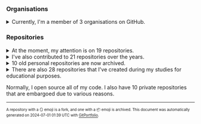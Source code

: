 ### Organisations

<details>
    <summary>Currently, I'm a member of 3 organisations on GitHub.</summary>

- [Systems Lab (systems.cs.pub.ro)](https://github.com/systems-cs-pub-ro)
- [MutableSecurity](https://github.com/MutableSecurity)
- [OpenCRS](https://github.com/open-crs)

</details>

### Repositories

<details>
    <summary>At the moment, my attention is on 19 repositories.</summary>

| Identifier                                                                                                                         | Description                                                              | Tags                                                      | Metadata                                                                                                                                                                                                                                                                                                                            |
|------------------------------------------------------------------------------------------------------------------------------------|--------------------------------------------------------------------------|-----------------------------------------------------------|-------------------------------------------------------------------------------------------------------------------------------------------------------------------------------------------------------------------------------------------------------------------------------------------------------------------------------------|
| <sup><sub>[`iosifache/awesome-ubuntu-appsec`](https://github.com/iosifache/awesome-ubuntu-appsec) </sub></sup>                     | <sup><sub>A curated list of awesome appsec tools availabl...</sub></sup> | <sup><sub>`#security` `#awesome`</sub></sup>              | <img height='12px' alt='Created on: Jan%202024' src='https://img.shields.io/badge/Created%20on-Jan%202024-black'/> <img height='12px' alt='Last push on: Mar%202024' src='https://img.shields.io/badge/Last%20push%20on-Mar%202024-green'/> <img height='12px' alt='Stars: 10' src='https://img.shields.io/badge/Stars-10-yellow'/> |
| <sup><sub>[`iosifache/cookiecutter-minimal-python`](https://github.com/iosifache/cookiecutter-minimal-python) </sub></sup>         | <sup><sub>Cookiecutter template for creating Python 3 pro...</sub></sup> | <sup><sub>`#development`</sub></sup>                      | <img height='12px' alt='Created on: Feb%202023' src='https://img.shields.io/badge/Created%20on-Feb%202023-black'/> <img height='12px' alt='Last push on: Dec%202023' src='https://img.shields.io/badge/Last%20push%20on-Dec%202023-green'/> <img height='12px' alt='Stars: 0' src='https://img.shields.io/badge/Stars-0-yellow'/>   |
| <sup><sub>[`iosifache/cppcheck-snap`](https://github.com/iosifache/cppcheck-snap) </sub></sup>                                     | <sup><sub>The Cppcheck C/C++ static code analyser in a Sn...</sub></sup> | <sup><sub>`#security` `#development`</sub></sup>          | <img height='12px' alt='Created on: Jan%202024' src='https://img.shields.io/badge/Created%20on-Jan%202024-black'/> <img height='12px' alt='Last push on: Jan%202024' src='https://img.shields.io/badge/Last%20push%20on-Jan%202024-green'/> <img height='12px' alt='Stars: 0' src='https://img.shields.io/badge/Stars-0-yellow'/>   |
| <sup><sub>[`iosifache/ctfd-solve-webhook-plugin`](https://github.com/iosifache/ctfd-solve-webhook-plugin) </sub></sup>             | <sup><sub>CTFd plugin for calling a webhook at each solve</sub></sup>    | <sup><sub>`#security` `#development`</sub></sup>          | <img height='12px' alt='Created on: Oct%202023' src='https://img.shields.io/badge/Created%20on-Oct%202023-black'/> <img height='12px' alt='Last push on: Nov%202023' src='https://img.shields.io/badge/Last%20push%20on-Nov%202023-green'/> <img height='12px' alt='Stars: 1' src='https://img.shields.io/badge/Stars-1-yellow'/>   |
| <sup><sub>[`iosifache/CTFWriteupGenerator`](https://github.com/iosifache/CTFWriteupGenerator) </sub></sup>                         | <sup><sub>Script for generating write-ups templates for C...</sub></sup> | <sup><sub>`#security`</sub></sup>                         | <img height='12px' alt='Created on: Sep%202018' src='https://img.shields.io/badge/Created%20on-Sep%202018-black'/> <img height='12px' alt='Last push on: Feb%202022' src='https://img.shields.io/badge/Last%20push%20on-Feb%202022-green'/> <img height='12px' alt='Stars: 14' src='https://img.shields.io/badge/Stars-14-yellow'/> |
| <sup><sub>[`iosifache/defcamp-calendar`](https://github.com/iosifache/defcamp-calendar) </sub></sup>                               | <sup><sub>ICS DefCamp calendar</sub></sup>                               | <sup><sub>`#development`</sub></sup>                      | <img height='12px' alt='Created on: Nov%202023' src='https://img.shields.io/badge/Created%20on-Nov%202023-black'/> <img height='12px' alt='Last push on: Nov%202023' src='https://img.shields.io/badge/Last%20push%20on-Nov%202023-green'/> <img height='12px' alt='Stars: 0' src='https://img.shields.io/badge/Stars-0-yellow'/>   |
| <sup><sub>[`iosifache/DikeDataset`](https://github.com/iosifache/DikeDataset) </sub></sup>                                         | <sup><sub>Dataset with labeled benign and malicious files 🗃️</sub></sup> | <sup><sub>`#dataset` `#security` `#bachelors`</sub></sup> | <img height='12px' alt='Created on: Mar%202021' src='https://img.shields.io/badge/Created%20on-Mar%202021-black'/> <img height='12px' alt='Last push on: Jul%202023' src='https://img.shields.io/badge/Last%20push%20on-Jul%202023-green'/> <img height='12px' alt='Stars: 86' src='https://img.shields.io/badge/Stars-86-yellow'/> |
| <sup><sub>[`iosifache/gitportfolio`](https://github.com/iosifache/gitportfolio) </sub></sup>                                       | <sup><sub>Opinionated template engine analysing your GitH...</sub></sup> | <sup><sub>`#development`</sub></sup>                      | <img height='12px' alt='Created on: Dec%202023' src='https://img.shields.io/badge/Created%20on-Dec%202023-black'/> <img height='12px' alt='Last push on: Dec%202023' src='https://img.shields.io/badge/Last%20push%20on-Dec%202023-green'/> <img height='12px' alt='Stars: 2' src='https://img.shields.io/badge/Stars-2-yellow'/>   |
| <sup><sub>[`iosifache/iosifache`](https://github.com/iosifache/iosifache) </sub></sup>                                             | <sup><sub>GitHub profile README, leveraging GitPortfolio</sub></sup>     | <sup><sub>`#development`</sub></sup>                      | <img height='12px' alt='Created on: Dec%202023' src='https://img.shields.io/badge/Created%20on-Dec%202023-black'/> <img height='12px' alt='Last push on: Jun%202024' src='https://img.shields.io/badge/Last%20push%20on-Jun%202024-green'/> <img height='12px' alt='Stars: 0' src='https://img.shields.io/badge/Stars-0-yellow'/>   |
| <sup><sub>[`iosifache/iosifache.me`](https://github.com/iosifache/iosifache.me) </sub></sup>                                       | <sup><sub>Personal website 🌐</sub></sup>                                 | <sup><sub>`#development`</sub></sup>                      | <img height='12px' alt='Created on: May%202023' src='https://img.shields.io/badge/Created%20on-May%202023-black'/> <img height='12px' alt='Last push on: Jun%202024' src='https://img.shields.io/badge/Last%20push%20on-Jun%202024-green'/> <img height='12px' alt='Stars: 1' src='https://img.shields.io/badge/Stars-1-yellow'/>   |
| <sup><sub>[`iosifache/opensource-check-security-check`](https://github.com/iosifache/opensource-check-security-check) </sub></sup> | <sup><sub>The talk "Open source, Check, Security, Check"</sub></sup>     | <sup><sub>`#security`</sub></sup>                         | <img height='12px' alt='Created on: Nov%202023' src='https://img.shields.io/badge/Created%20on-Nov%202023-black'/> <img height='12px' alt='Last push on: Nov%202023' src='https://img.shields.io/badge/Last%20push%20on-Nov%202023-green'/> <img height='12px' alt='Stars: 0' src='https://img.shields.io/badge/Stars-0-yellow'/>   |
| <sup><sub>[`iosifache/oss_fortress`](https://github.com/iosifache/oss_fortress) </sub></sup>                                       | <sup><sub>Workshop for finding software vulnerabilities u...</sub></sup> | <sup><sub>`#security` `#educational`</sub></sup>          | <img height='12px' alt='Created on: Sep%202023' src='https://img.shields.io/badge/Created%20on-Sep%202023-black'/> <img height='12px' alt='Last push on: Feb%202024' src='https://img.shields.io/badge/Last%20push%20on-Feb%202024-green'/> <img height='12px' alt='Stars: 16' src='https://img.shields.io/badge/Stars-16-yellow'/> |
| <sup><sub>[`iosifache/osv-scanner-snap`](https://github.com/iosifache/osv-scanner-snap) </sub></sup>                               | <sup><sub>The OSV-Scanner vulnerability scanner as a snap 📦</sub></sup>  | <sup><sub>`#security` `#development`</sub></sup>          | <img height='12px' alt='Created on: Dec%202023' src='https://img.shields.io/badge/Created%20on-Dec%202023-black'/> <img height='12px' alt='Last push on: Dec%202023' src='https://img.shields.io/badge/Last%20push%20on-Dec%202023-green'/> <img height='12px' alt='Stars: 2' src='https://img.shields.io/badge/Stars-2-yellow'/>   |
| <sup><sub>[`iosifache/rubocop-snap`](https://github.com/iosifache/rubocop-snap) </sub></sup>                                       | <sup><sub>The RuboCop linter and formatter as a snap</sub></sup>         | <sup><sub>`#security` `#development`</sub></sup>          | <img height='12px' alt='Created on: Jan%202024' src='https://img.shields.io/badge/Created%20on-Jan%202024-black'/> <img height='12px' alt='Last push on: Jan%202024' src='https://img.shields.io/badge/Last%20push%20on-Jan%202024-green'/> <img height='12px' alt='Stars: 0' src='https://img.shields.io/badge/Stars-0-yellow'/>   |
| <sup><sub>[`iosifache/scripts`](https://github.com/iosifache/scripts) </sub></sup>                                                 | <sup><sub>Miscellaneous quick and dirty scripts 🦿</sub></sup>            | <sup><sub>`#environment`</sub></sup>                      | <img height='12px' alt='Created on: Aug%202021' src='https://img.shields.io/badge/Created%20on-Aug%202021-black'/> <img height='12px' alt='Last push on: Feb%202024' src='https://img.shields.io/badge/Last%20push%20on-Feb%202024-green'/> <img height='12px' alt='Stars: 2' src='https://img.shields.io/badge/Stars-2-yellow'/>   |
| <sup><sub>[`iosifache/sec-feeds`](https://github.com/iosifache/sec-feeds) </sub></sup>                                             | <sup><sub>Cybersecurity RSS feed</sub></sup>                             |                                                           | <img height='12px' alt='Created on: Jun%202024' src='https://img.shields.io/badge/Created%20on-Jun%202024-black'/> <img height='12px' alt='Last push on: Jul%202024' src='https://img.shields.io/badge/Last%20push%20on-Jul%202024-green'/> <img height='12px' alt='Stars: 0' src='https://img.shields.io/badge/Stars-0-yellow'/>   |
| <sup><sub>[`iosifache/semgrep-rules-manager`](https://github.com/iosifache/semgrep-rules-manager) </sub></sup>                     | <sup><sub>Manager of third-party sources of Semgrep rules 🗂 </sub></sup> | <sup><sub>`#security`</sub></sup>                         | <img height='12px' alt='Created on: Jul%202023' src='https://img.shields.io/badge/Created%20on-Jul%202023-black'/> <img height='12px' alt='Last push on: Nov%202023' src='https://img.shields.io/badge/Last%20push%20on-Nov%202023-green'/> <img height='12px' alt='Stars: 70' src='https://img.shields.io/badge/Stars-70-yellow'/> |
| <sup><sub>[`iosifache/semgrep-snap`](https://github.com/iosifache/semgrep-snap) </sub></sup>                                       | <sup><sub>The Semgrep code scanner as a snap 📦</sub></sup>               | <sup><sub>`#security`</sub></sup>                         | <img height='12px' alt='Created on: Jul%202023' src='https://img.shields.io/badge/Created%20on-Jul%202023-black'/> <img height='12px' alt='Last push on: Jan%202024' src='https://img.shields.io/badge/Last%20push%20on-Jan%202024-green'/> <img height='12px' alt='Stars: 1' src='https://img.shields.io/badge/Stars-1-yellow'/>   |
| <sup><sub>[`iosifache/yanki`](https://github.com/iosifache/yanki) </sub></sup>                                                     | <sup><sub>Vocabulary manager, with a convertion from YAML...</sub></sup> | <sup><sub>`#development`</sub></sup>                      | <img height='12px' alt='Created on: Nov%202023' src='https://img.shields.io/badge/Created%20on-Nov%202023-black'/> <img height='12px' alt='Last push on: Nov%202023' src='https://img.shields.io/badge/Last%20push%20on-Nov%202023-green'/> <img height='12px' alt='Stars: 1' src='https://img.shields.io/badge/Stars-1-yellow'/>   |

</details>

<details>
    <summary>I've also contributed to 21 repositories over the years.</summary>

| Identifier                                                                                                                         | Description                                                              | Tags                                             | Metadata                                                                                                                                                                                                                                                                                                                            |
|------------------------------------------------------------------------------------------------------------------------------------|--------------------------------------------------------------------------|--------------------------------------------------|-------------------------------------------------------------------------------------------------------------------------------------------------------------------------------------------------------------------------------------------------------------------------------------------------------------------------------------|
| <sup><sub>[`MutableSecurity/cloud-functions`](https://github.com/MutableSecurity/cloud-functions) 📦</sub></sup>                    | <sup><sub>Google Cloud functions for reporting, monitorin...</sub></sup> | <sup><sub>`#development`</sub></sup>             | <img height='12px' alt='Created on: Dec%202021' src='https://img.shields.io/badge/Created%20on-Dec%202021-black'/> <img height='12px' alt='Last push on: Feb%202023' src='https://img.shields.io/badge/Last%20push%20on-Feb%202023-green'/> <img height='12px' alt='Stars: 0' src='https://img.shields.io/badge/Stars-0-yellow'/>   |
| <sup><sub>[`MutableSecurity/dash`](https://github.com/MutableSecurity/dash) 📦</sub></sup>                                          | <sup><sub>Web dashboard</sub></sup>                                      | <sup><sub>`#security` `#development`</sub></sup> | <img height='12px' alt='Created on: Aug%202022' src='https://img.shields.io/badge/Created%20on-Aug%202022-black'/> <img height='12px' alt='Last push on: Feb%202023' src='https://img.shields.io/badge/Last%20push%20on-Feb%202023-green'/> <img height='12px' alt='Stars: 0' src='https://img.shields.io/badge/Stars-0-yellow'/>   |
| <sup><sub>[`MutableSecurity/distribution`](https://github.com/MutableSecurity/distribution) 📦</sub></sup>                          | <sup><sub>Packaging and distribution operations</sub></sup>              | <sup><sub>`#development`</sub></sup>             | <img height='12px' alt='Created on: Oct%202022' src='https://img.shields.io/badge/Created%20on-Oct%202022-black'/> <img height='12px' alt='Last push on: Feb%202023' src='https://img.shields.io/badge/Last%20push%20on-Feb%202023-green'/> <img height='12px' alt='Stars: 0' src='https://img.shields.io/badge/Stars-0-yellow'/>   |
| <sup><sub>[`MutableSecurity/mutablesecurity`](https://github.com/MutableSecurity/mutablesecurity) 📦</sub></sup>                    | <sup><sub>CLI program for automating the setup, configura...</sub></sup> | <sup><sub>`#security` `#development`</sub></sup> | <img height='12px' alt='Created on: Mar%202022' src='https://img.shields.io/badge/Created%20on-Mar%202022-black'/> <img height='12px' alt='Last push on: Feb%202023' src='https://img.shields.io/badge/Last%20push%20on-Feb%202023-green'/> <img height='12px' alt='Stars: 43' src='https://img.shields.io/badge/Stars-43-yellow'/> |
| <sup><sub>[`MutableSecurity/orchestration-agent`](https://github.com/MutableSecurity/orchestration-agent) 📦</sub></sup>            | <sup><sub>Agent running on orchestration hosts</sub></sup>               | <sup><sub>`#development`</sub></sup>             | <img height='12px' alt='Created on: Aug%202022' src='https://img.shields.io/badge/Created%20on-Aug%202022-black'/> <img height='12px' alt='Last push on: Feb%202023' src='https://img.shields.io/badge/Last%20push%20on-Feb%202023-green'/> <img height='12px' alt='Stars: 0' src='https://img.shields.io/badge/Stars-0-yellow'/>   |
| <sup><sub>[`MutableSecurity/target-agent`](https://github.com/MutableSecurity/target-agent) 📦</sub></sup>                          | <sup><sub>Agent for collecting and reporting data about i...</sub></sup> | <sup><sub>`#development`</sub></sup>             | <img height='12px' alt='Created on: Aug%202022' src='https://img.shields.io/badge/Created%20on-Aug%202022-black'/> <img height='12px' alt='Last push on: Feb%202023' src='https://img.shields.io/badge/Last%20push%20on-Feb%202023-green'/> <img height='12px' alt='Stars: 0' src='https://img.shields.io/badge/Stars-0-yellow'/>   |
| <sup><sub>[`MutableSecurity/website`](https://github.com/MutableSecurity/website) 📦</sub></sup>                                    | <sup><sub>Website containing the documentations and blog</sub></sup>     | <sup><sub>`#security`</sub></sup>                | <img height='12px' alt='Created on: Jul%202022' src='https://img.shields.io/badge/Created%20on-Jul%202022-black'/> <img height='12px' alt='Last push on: Feb%202023' src='https://img.shields.io/badge/Last%20push%20on-Feb%202023-green'/> <img height='12px' alt='Stars: 0' src='https://img.shields.io/badge/Stars-0-yellow'/>   |
| <sup><sub>[`open-crs/meeting-notes`](https://github.com/open-crs/meeting-notes) </sub></sup>                                       | <sup><sub>Meeting notes</sub></sup>                                      |                                                  | <img height='12px' alt='Created on: Apr%202024' src='https://img.shields.io/badge/Created%20on-Apr%202024-black'/> <img height='12px' alt='Last push on: Apr%202024' src='https://img.shields.io/badge/Last%20push%20on-Apr%202024-green'/> <img height='12px' alt='Stars: 0' src='https://img.shields.io/badge/Stars-0-yellow'/>   |
| <sup><sub>[`open-crs/signature_generation`](https://github.com/open-crs/signature_generation) </sub></sup>                         |                                                                          |                                                  | <img height='12px' alt='Created on: Oct%202022' src='https://img.shields.io/badge/Created%20on-Oct%202022-black'/> <img height='12px' alt='Last push on: Oct%202023' src='https://img.shields.io/badge/Last%20push%20on-Oct%202023-green'/> <img height='12px' alt='Stars: 0' src='https://img.shields.io/badge/Stars-0-yellow'/>   |
| <sup><sub>[`OpenPrinting/fuzzing`](https://github.com/OpenPrinting/fuzzing) </sub></sup>                                           | <sup><sub>Fuzzing for OpenPrinting</sub></sup>                           |                                                  | <img height='12px' alt='Created on: Jun%202024' src='https://img.shields.io/badge/Created%20on-Jun%202024-black'/> <img height='12px' alt='Last push on: Jun%202024' src='https://img.shields.io/badge/Last%20push%20on-Jun%202024-green'/> <img height='12px' alt='Stars: 0' src='https://img.shields.io/badge/Stars-0-yellow'/>   |
| <sup><sub>[`iosifache/awesome-cybersecurity-blueteam`](https://github.com/iosifache/awesome-cybersecurity-blueteam) 🪞📦</sub></sup> | <sup><sub>Fork of an awesome list with blue teamers resou...</sub></sup> | <sup><sub>`#security`</sub></sup>                | <img height='12px' alt='Created on: Oct%202022' src='https://img.shields.io/badge/Created%20on-Oct%202022-black'/> <img height='12px' alt='Last push on: Oct%202022' src='https://img.shields.io/badge/Last%20push%20on-Oct%202022-green'/> <img height='12px' alt='Stars: 0' src='https://img.shields.io/badge/Stars-0-yellow'/>   |
| <sup><sub>[`iosifache/awesome-incident-response`](https://github.com/iosifache/awesome-incident-response) 🪞📦</sub></sup>           | <sup><sub>Fork of an awesome list with incident response ...</sub></sup> | <sup><sub>`#security`</sub></sup>                | <img height='12px' alt='Created on: Oct%202022' src='https://img.shields.io/badge/Created%20on-Oct%202022-black'/> <img height='12px' alt='Last push on: Oct%202022' src='https://img.shields.io/badge/Last%20push%20on-Oct%202022-green'/> <img height='12px' alt='Stars: 0' src='https://img.shields.io/badge/Stars-0-yellow'/>   |
| <sup><sub>[`iosifache/awesome-security`](https://github.com/iosifache/awesome-security) 🪞📦</sub></sup>                             | <sup><sub>Fork of an awesome list with cybersecurity reso...</sub></sup> | <sup><sub>`#security`</sub></sup>                | <img height='12px' alt='Created on: Oct%202022' src='https://img.shields.io/badge/Created%20on-Oct%202022-black'/> <img height='12px' alt='Last push on: Oct%202022' src='https://img.shields.io/badge/Last%20push%20on-Oct%202022-green'/> <img height='12px' alt='Stars: 0' src='https://img.shields.io/badge/Stars-0-yellow'/>   |
| <sup><sub>[`iosifache/awesome-security-hardening`](https://github.com/iosifache/awesome-security-hardening) 🪞📦</sub></sup>         | <sup><sub>Fork of an awesome list with security hardening...</sub></sup> | <sup><sub>`#security`</sub></sup>                | <img height='12px' alt='Created on: Oct%202022' src='https://img.shields.io/badge/Created%20on-Oct%202022-black'/> <img height='12px' alt='Last push on: Oct%202022' src='https://img.shields.io/badge/Last%20push%20on-Oct%202022-green'/> <img height='12px' alt='Stars: 0' src='https://img.shields.io/badge/Stars-0-yellow'/>   |
| <sup><sub>[`iosifache/awesome-web-security`](https://github.com/iosifache/awesome-web-security) 🪞📦</sub></sup>                     | <sup><sub>Fork of an awesome list with web security resou...</sub></sup> | <sup><sub>`#security`</sub></sup>                | <img height='12px' alt='Created on: Oct%202022' src='https://img.shields.io/badge/Created%20on-Oct%202022-black'/> <img height='12px' alt='Last push on: Oct%202022' src='https://img.shields.io/badge/Last%20push%20on-Oct%202022-green'/> <img height='12px' alt='Stars: 0' src='https://img.shields.io/badge/Stars-0-yellow'/>   |
| <sup><sub>[`iosifache/Cloud-Compiler-API`](https://github.com/iosifache/Cloud-Compiler-API) 🪞📦</sub></sup>                         | <sup><sub>API for compiling source code in the cloud</sub></sup>         | <sup><sub>`#development`</sub></sup>             | <img height='12px' alt='Created on: Oct%202016' src='https://img.shields.io/badge/Created%20on-Oct%202016-black'/> <img height='12px' alt='Last push on: Oct%202016' src='https://img.shields.io/badge/Last%20push%20on-Oct%202016-green'/> <img height='12px' alt='Stars: 0' src='https://img.shields.io/badge/Stars-0-yellow'/>   |
| <sup><sub>[`iosifache/cs_pub_ro_templates`](https://github.com/iosifache/cs_pub_ro_templates) 🪞📦</sub></sup>                       | <sup><sub>Fork of the LaTeX templates used in @cs-pub-ro 🪞</sub></sup>   | <sup><sub>`#masters`</sub></sup>                 | <img height='12px' alt='Created on: Jul%202023' src='https://img.shields.io/badge/Created%20on-Jul%202023-black'/> <img height='12px' alt='Last push on: Jul%202023' src='https://img.shields.io/badge/Last%20push%20on-Jul%202023-green'/> <img height='12px' alt='Stars: 0' src='https://img.shields.io/badge/Stars-0-yellow'/>   |
| <sup><sub>[`iosifache/ctfd-plugins`](https://github.com/iosifache/ctfd-plugins) 🪞📦</sub></sup>                                     | <sup><sub>Fork of the collection with CTFd plugins 🪞 </sub></sup>        | <sup><sub>`#security` `#development`</sub></sup> | <img height='12px' alt='Created on: Nov%202023' src='https://img.shields.io/badge/Created%20on-Nov%202023-black'/> <img height='12px' alt='Last push on: Nov%202023' src='https://img.shields.io/badge/Last%20push%20on-Nov%202023-green'/> <img height='12px' alt='Stars: 0' src='https://img.shields.io/badge/Stars-0-yellow'/>   |
| <sup><sub>[`iosifache/nextjs-notion-blog`](https://github.com/iosifache/nextjs-notion-blog) 🪞📦</sub></sup>                         | <sup><sub>Retired Next.js + Notion personal website 🌐</sub></sup>        | <sup><sub>`#development`</sub></sup>             | <img height='12px' alt='Created on: Jan%202023' src='https://img.shields.io/badge/Created%20on-Jan%202023-black'/> <img height='12px' alt='Last push on: Feb%202023' src='https://img.shields.io/badge/Last%20push%20on-Feb%202023-green'/> <img height='12px' alt='Stars: 0' src='https://img.shields.io/badge/Stars-0-yellow'/>   |
| <sup><sub>[`iosifache/velociraptor`](https://github.com/iosifache/velociraptor) 🪞📦</sub></sup>                                     | <sup><sub>Fork of Velociraptor's repository, an endpoint ...</sub></sup> | <sup><sub>`#security`</sub></sup>                | <img height='12px' alt='Created on: Jul%202022' src='https://img.shields.io/badge/Created%20on-Jul%202022-black'/> <img height='12px' alt='Last push on: Jul%202022' src='https://img.shields.io/badge/Last%20push%20on-Jul%202022-green'/> <img height='12px' alt='Stars: 0' src='https://img.shields.io/badge/Stars-0-yellow'/>   |
| <sup><sub>[`open-crs/zeratool_lib`](https://github.com/open-crs/zeratool_lib) 🪞</sub></sup>                                        | <sup><sub>Python 3 library for automatic exploit generati...</sub></sup> | <sup><sub>`#security` `#masters`</sub></sup>     | <img height='12px' alt='Created on: May%202023' src='https://img.shields.io/badge/Created%20on-May%202023-black'/> <img height='12px' alt='Last push on: Jun%202024' src='https://img.shields.io/badge/Last%20push%20on-Jun%202024-green'/> <img height='12px' alt='Stars: 6' src='https://img.shields.io/badge/Stars-6-yellow'/>   |

</details>

<details>
    <summary>10 old personal repositories are now archived.</summary>

| Identifier                                                                                                        | Description                                                              | Tags                                             | Metadata                                                                                                                                                                                                                                                                                                                          |
|-------------------------------------------------------------------------------------------------------------------|--------------------------------------------------------------------------|--------------------------------------------------|-----------------------------------------------------------------------------------------------------------------------------------------------------------------------------------------------------------------------------------------------------------------------------------------------------------------------------------|
| <sup><sub>[`iosifache/astro-blog`](https://github.com/iosifache/astro-blog) 📦</sub></sup>                         | <sup><sub>Retired Astro personal website 🌐</sub></sup>                   | <sup><sub>`#development`</sub></sup>             | <img height='12px' alt='Created on: Sep%202022' src='https://img.shields.io/badge/Created%20on-Sep%202022-black'/> <img height='12px' alt='Last push on: Nov%202022' src='https://img.shields.io/badge/Last%20push%20on-Nov%202022-green'/> <img height='12px' alt='Stars: 0' src='https://img.shields.io/badge/Stars-0-yellow'/> |
| <sup><sub>[`iosifache/BinExpLabs`](https://github.com/iosifache/BinExpLabs) 📦</sub></sup>                         | <sup><sub>Materiale pentru laboratoare de exploatarea bin...</sub></sup> | <sup><sub>`#security` `#educational`</sub></sup> | <img height='12px' alt='Created on: Oct%202021' src='https://img.shields.io/badge/Created%20on-Oct%202021-black'/> <img height='12px' alt='Last push on: Jul%202023' src='https://img.shields.io/badge/Last%20push%20on-Jul%202023-green'/> <img height='12px' alt='Stars: 5' src='https://img.shields.io/badge/Stars-5-yellow'/> |
| <sup><sub>[`iosifache/CCookbook`](https://github.com/iosifache/CCookbook) 📦</sub></sup>                           | <sup><sub>Helper functions for C. Just plug in and use 🍳</sub></sup>     | <sup><sub>`#development`</sub></sup>             | <img height='12px' alt='Created on: Dec%202020' src='https://img.shields.io/badge/Created%20on-Dec%202020-black'/> <img height='12px' alt='Last push on: Jan%202021' src='https://img.shields.io/badge/Last%20push%20on-Jan%202021-green'/> <img height='12px' alt='Stars: 0' src='https://img.shields.io/badge/Stars-0-yellow'/> |
| <sup><sub>[`iosifache/CrowdTrace`](https://github.com/iosifache/CrowdTrace) 📦</sub></sup>                         | <sup><sub>Solution for voluntary tracking of masses of pe...</sub></sup> | <sup><sub>`#development`</sub></sup>             | <img height='12px' alt='Created on: Apr%202020' src='https://img.shields.io/badge/Created%20on-Apr%202020-black'/> <img height='12px' alt='Last push on: Jun%202020' src='https://img.shields.io/badge/Last%20push%20on-Jun%202020-green'/> <img height='12px' alt='Stars: 0' src='https://img.shields.io/badge/Stars-0-yellow'/> |
| <sup><sub>[`iosifache/learnyounode`](https://github.com/iosifache/learnyounode) 📦</sub></sup>                     | <sup><sub>Solutions of learnyounode workshops</sub></sup>                | <sup><sub>`#development`</sub></sup>             | <img height='12px' alt='Created on: Sep%202016' src='https://img.shields.io/badge/Created%20on-Sep%202016-black'/> <img height='12px' alt='Last push on: Sep%202016' src='https://img.shields.io/badge/Last%20push%20on-Sep%202016-green'/> <img height='12px' alt='Stars: 0' src='https://img.shields.io/badge/Stars-0-yellow'/> |
| <sup><sub>[`iosifache/notebooks`](https://github.com/iosifache/notebooks) 📦</sub></sup>                           | <sup><sub>Miscellaneous Jupyter notebooks 📓</sub></sup>                  | <sup><sub>`#development`</sub></sup>             | <img height='12px' alt='Created on: May%202021' src='https://img.shields.io/badge/Created%20on-May%202021-black'/> <img height='12px' alt='Last push on: Jun%202021' src='https://img.shields.io/badge/Last%20push%20on-Jun%202021-green'/> <img height='12px' alt='Stars: 0' src='https://img.shields.io/badge/Stars-0-yellow'/> |
| <sup><sub>[`iosifache/PersistencyHub`](https://github.com/iosifache/PersistencyHub) 📦</sub></sup>                 | <sup><sub>Cross-platform library to help malware to set p...</sub></sup> | <sup><sub>`#security`</sub></sup>                | <img height='12px' alt='Created on: Dec%202019' src='https://img.shields.io/badge/Created%20on-Dec%202019-black'/> <img height='12px' alt='Last push on: Jan%202020' src='https://img.shields.io/badge/Last%20push%20on-Jan%202020-green'/> <img height='12px' alt='Stars: 1' src='https://img.shields.io/badge/Stars-1-yellow'/> |
| <sup><sub>[`iosifache/StravaWorker`](https://github.com/iosifache/StravaWorker) 📦</sub></sup>                     | <sup><sub>Script for miscellaneous operations with Strava...</sub></sup> | <sup><sub>`#development`</sub></sup>             | <img height='12px' alt='Created on: Aug%202020' src='https://img.shields.io/badge/Created%20on-Aug%202020-black'/> <img height='12px' alt='Last push on: Aug%202020' src='https://img.shields.io/badge/Last%20push%20on-Aug%202020-green'/> <img height='12px' alt='Stars: 0' src='https://img.shields.io/badge/Stars-0-yellow'/> |
| <sup><sub>[`iosifache/ubuntu-dotfiles`](https://github.com/iosifache/ubuntu-dotfiles) 📦</sub></sup>               | <sup><sub>Personal dotfiles for Ubuntu 22.04 LTS 🧰</sub></sup>           | <sup><sub>`#environment`</sub></sup>             | <img height='12px' alt='Created on: Aug%202022' src='https://img.shields.io/badge/Created%20on-Aug%202022-black'/> <img height='12px' alt='Last push on: Feb%202023' src='https://img.shields.io/badge/Last%20push%20on-Feb%202023-green'/> <img height='12px' alt='Stars: 0' src='https://img.shields.io/badge/Stars-0-yellow'/> |
| <sup><sub>[`iosifache/wazuh-manager-filebeat`](https://github.com/iosifache/wazuh-manager-filebeat) 📦</sub></sup> | <sup><sub>Docker image and Helm chart for Wazuh Manager a...</sub></sup> | <sup><sub>`#security`</sub></sup>                | <img height='12px' alt='Created on: Mar%202022' src='https://img.shields.io/badge/Created%20on-Mar%202022-black'/> <img height='12px' alt='Last push on: Mar%202022' src='https://img.shields.io/badge/Last%20push%20on-Mar%202022-green'/> <img height='12px' alt='Stars: 1' src='https://img.shields.io/badge/Stars-1-yellow'/> |

</details>

<details>
    <summary>There are also 28 repositories that I've created during my studies for educational purposes.</summary>

| Identifier                                                                                                                      | Description                                                              | Tags                                                      | Metadata                                                                                                                                                                                                                                                                                                                            |
|---------------------------------------------------------------------------------------------------------------------------------|--------------------------------------------------------------------------|-----------------------------------------------------------|-------------------------------------------------------------------------------------------------------------------------------------------------------------------------------------------------------------------------------------------------------------------------------------------------------------------------------------|
| <sup><sub>[`iosifache/ACSDocumentsTemplates`](https://github.com/iosifache/ACSDocumentsTemplates) 📦</sub></sup>                 | <sup><sub>Template repository containing two LaTeX projec...</sub></sup> | <sup><sub>`#masters`</sub></sup>                          | <img height='12px' alt='Created on: Feb%202022' src='https://img.shields.io/badge/Created%20on-Feb%202022-black'/> <img height='12px' alt='Last push on: Feb%202022' src='https://img.shields.io/badge/Last%20push%20on-Feb%202022-green'/> <img height='12px' alt='Stars: 0' src='https://img.shields.io/badge/Stars-0-yellow'/>   |
| <sup><sub>[`iosifache/AIMB`](https://github.com/iosifache/AIMB) 📦</sub></sup>                                                   | <sup><sub>Website for analysing real estates from Buchare...</sub></sup> | <sup><sub>`#bachelors` `#development`</sub></sup>         | <img height='12px' alt='Created on: Apr%202020' src='https://img.shields.io/badge/Created%20on-Apr%202020-black'/> <img height='12px' alt='Last push on: May%202020' src='https://img.shields.io/badge/Last%20push%20on-May%202020-green'/> <img height='12px' alt='Stars: 1' src='https://img.shields.io/badge/Stars-1-yellow'/>   |
| <sup><sub>[`iosifache/Algo`](https://github.com/iosifache/Algo) 📦</sub></sup>                                                   | <sup><sub>Website made for InfoEducatie 2017 Open Stage</sub></sup>      | <sup><sub>`#highschool` `#development`</sub></sup>        | <img height='12px' alt='Created on: Aug%202017' src='https://img.shields.io/badge/Created%20on-Aug%202017-black'/> <img height='12px' alt='Last push on: Aug%202018' src='https://img.shields.io/badge/Last%20push%20on-Aug%202018-green'/> <img height='12px' alt='Stars: 1' src='https://img.shields.io/badge/Stars-1-yellow'/>   |
| <sup><sub>[`iosifache/ApacheRCEEssay`](https://github.com/iosifache/ApacheRCEEssay) 📦</sub></sup>                               | <sup><sub>Essay (and PoCs) about CVE-2021-41773, a remote...</sub></sup> | <sup><sub>`#masters`</sub></sup>                          | <img height='12px' alt='Created on: May%202022' src='https://img.shields.io/badge/Created%20on-May%202022-black'/> <img height='12px' alt='Last push on: May%202022' src='https://img.shields.io/badge/Last%20push%20on-May%202022-green'/> <img height='12px' alt='Stars: 2' src='https://img.shields.io/badge/Stars-2-yellow'/>   |
| <sup><sub>[`iosifache/Aranea`](https://github.com/iosifache/Aranea) 📦</sub></sup>                                               | <sup><sub>Java web crawler, created as a project for "Sof...</sub></sup> | <sup><sub>`#development` `#bachelors`</sub></sup>         | <img height='12px' alt='Created on: Nov%202020' src='https://img.shields.io/badge/Created%20on-Nov%202020-black'/> <img height='12px' alt='Last push on: Dec%202020' src='https://img.shields.io/badge/Last%20push%20on-Dec%202020-green'/> <img height='12px' alt='Stars: 0' src='https://img.shields.io/badge/Stars-0-yellow'/>   |
| <sup><sub>[`iosifache/BachelorThesis`](https://github.com/iosifache/BachelorThesis) 📦</sub></sup>                               | <sup><sub>My bachelor thesis, written at Military Technic...</sub></sup> | <sup><sub>`#bachelors` `#security`</sub></sup>            | <img height='12px' alt='Created on: Jun%202021' src='https://img.shields.io/badge/Created%20on-Jun%202021-black'/> <img height='12px' alt='Last push on: Dec%202021' src='https://img.shields.io/badge/Last%20push%20on-Dec%202021-green'/> <img height='12px' alt='Stars: 2' src='https://img.shields.io/badge/Stars-2-yellow'/>   |
| <sup><sub>[`iosifache/Coffee-machine`](https://github.com/iosifache/Coffee-machine) 📦</sub></sup>                               | <sup><sub>Project for Nexys 4 DDR, simulating a coffee ma...</sub></sup> | <sup><sub>`#bachelors` `#development`</sub></sup>         | <img height='12px' alt='Created on: Feb%202019' src='https://img.shields.io/badge/Created%20on-Feb%202019-black'/> <img height='12px' alt='Last push on: Feb%202019' src='https://img.shields.io/badge/Last%20push%20on-Feb%202019-green'/> <img height='12px' alt='Stars: 0' src='https://img.shields.io/badge/Stars-0-yellow'/>   |
| <sup><sub>[`iosifache/Commerce`](https://github.com/iosifache/Commerce) 📦</sub></sup>                                           | <sup><sub>Website made for Empowersoft.ro 2015</sub></sup>               | <sup><sub>`#highschool` `#development`</sub></sup>        | <img height='12px' alt='Created on: Oct%202016' src='https://img.shields.io/badge/Created%20on-Oct%202016-black'/> <img height='12px' alt='Last push on: Oct%202016' src='https://img.shields.io/badge/Last%20push%20on-Oct%202016-green'/> <img height='12px' alt='Stars: 0' src='https://img.shields.io/badge/Stars-0-yellow'/>   |
| <sup><sub>[`iosifache/CryptographyProjects`](https://github.com/iosifache/CryptographyProjects) 📦</sub></sup>                   | <sup><sub>Miscellaneous project and solved homeworks from...</sub></sup> | <sup><sub>`#security` `#bachelors`</sub></sup>            | <img height='12px' alt='Created on: Apr%202020' src='https://img.shields.io/badge/Created%20on-Apr%202020-black'/> <img height='12px' alt='Last push on: Jun%202020' src='https://img.shields.io/badge/Last%20push%20on-Jun%202020-green'/> <img height='12px' alt='Stars: 0' src='https://img.shields.io/badge/Stars-0-yellow'/>   |
| <sup><sub>[`iosifache/cs_pub_ro_templates`](https://github.com/iosifache/cs_pub_ro_templates) 🪞📦</sub></sup>                    | <sup><sub>Fork of the LaTeX templates used in @cs-pub-ro 🪞</sub></sup>   | <sup><sub>`#masters`</sub></sup>                          | <img height='12px' alt='Created on: Jul%202023' src='https://img.shields.io/badge/Created%20on-Jul%202023-black'/> <img height='12px' alt='Last push on: Jul%202023' src='https://img.shields.io/badge/Last%20push%20on-Jul%202023-green'/> <img height='12px' alt='Stars: 0' src='https://img.shields.io/badge/Stars-0-yellow'/>   |
| <sup><sub>[`iosifache/Demograph`](https://github.com/iosifache/Demograph) 📦</sub></sup>                                         | <sup><sub>Website made for Empowersoft.ro 2016</sub></sup>               | <sup><sub>`#highschool` `#development`</sub></sup>        | <img height='12px' alt='Created on: May%202016' src='https://img.shields.io/badge/Created%20on-May%202016-black'/> <img height='12px' alt='Last push on: Sep%202018' src='https://img.shields.io/badge/Last%20push%20on-Sep%202018-green'/> <img height='12px' alt='Stars: 0' src='https://img.shields.io/badge/Stars-0-yellow'/>   |
| <sup><sub>[`iosifache/dike`](https://github.com/iosifache/dike) 📦</sub></sup>                                                   | <sup><sub>Platform for automatic analysis of malicious ap...</sub></sup> | <sup><sub>`#security` `#bachelors`</sub></sup>            | <img height='12px' alt='Created on: Oct%202020' src='https://img.shields.io/badge/Created%20on-Oct%202020-black'/> <img height='12px' alt='Last push on: Aug%202021' src='https://img.shields.io/badge/Last%20push%20on-Aug%202021-green'/> <img height='12px' alt='Stars: 7' src='https://img.shields.io/badge/Stars-7-yellow'/>   |
| <sup><sub>[`iosifache/DikeDataset`](https://github.com/iosifache/DikeDataset) </sub></sup>                                      | <sup><sub>Dataset with labeled benign and malicious files 🗃️</sub></sup> | <sup><sub>`#dataset` `#security` `#bachelors`</sub></sup> | <img height='12px' alt='Created on: Mar%202021' src='https://img.shields.io/badge/Created%20on-Mar%202021-black'/> <img height='12px' alt='Last push on: Jul%202023' src='https://img.shields.io/badge/Last%20push%20on-Jul%202023-green'/> <img height='12px' alt='Stars: 86' src='https://img.shields.io/badge/Stars-86-yellow'/> |
| <sup><sub>[`iosifache/DynamicTaintAnalysisEssay`](https://github.com/iosifache/DynamicTaintAnalysisEssay) 📦</sub></sup>         | <sup><sub>Essay about dynamic taint analysis, made as a p...</sub></sup> | <sup><sub>`#masters` `#security`</sub></sup>              | <img height='12px' alt='Created on: Jan%202022' src='https://img.shields.io/badge/Created%20on-Jan%202022-black'/> <img height='12px' alt='Last push on: Jan%202022' src='https://img.shields.io/badge/Last%20push%20on-Jan%202022-green'/> <img height='12px' alt='Stars: 1' src='https://img.shields.io/badge/Stars-1-yellow'/>   |
| <sup><sub>[`iosifache/EyeglassesNotification`](https://github.com/iosifache/EyeglassesNotification) 📦</sub></sup>               | <sup><sub>Application for remembering to wear the protect...</sub></sup> | <sup><sub>`#bachelors` `#development`</sub></sup>         | <img height='12px' alt='Created on: Mar%202020' src='https://img.shields.io/badge/Created%20on-Mar%202020-black'/> <img height='12px' alt='Last push on: Apr%202020' src='https://img.shields.io/badge/Last%20push%20on-Apr%202020-green'/> <img height='12px' alt='Stars: 0' src='https://img.shields.io/badge/Stars-0-yellow'/>   |
| <sup><sub>[`iosifache/Fabian-Portofolio`](https://github.com/iosifache/Fabian-Portofolio) 📦</sub></sup>                         | <sup><sub>Website made for InfoEducatie 2015 Country Stage</sub></sup>   | <sup><sub>`#highschool` `#development`</sub></sup>        | <img height='12px' alt='Created on: Oct%202016' src='https://img.shields.io/badge/Created%20on-Oct%202016-black'/> <img height='12px' alt='Last push on: Oct%202016' src='https://img.shields.io/badge/Last%20push%20on-Oct%202016-green'/> <img height='12px' alt='Stars: 0' src='https://img.shields.io/badge/Stars-0-yellow'/>   |
| <sup><sub>[`iosifache/Highlighter`](https://github.com/iosifache/Highlighter) 📦</sub></sup>                                     | <sup><sub>Android application for gathering texts from ot...</sub></sup> | <sup><sub>`#bachelors` `#development`</sub></sup>         | <img height='12px' alt='Created on: Apr%202021' src='https://img.shields.io/badge/Created%20on-Apr%202021-black'/> <img height='12px' alt='Last push on: May%202021' src='https://img.shields.io/badge/Last%20push%20on-May%202021-green'/> <img height='12px' alt='Stars: 0' src='https://img.shields.io/badge/Stars-0-yellow'/>   |
| <sup><sub>[`iosifache/InfoCuza`](https://github.com/iosifache/InfoCuza) 📦</sub></sup>                                           | <sup><sub>Website made for InfoEducatie 2016 National Stage</sub></sup>  | <sup><sub>`#highschool` `#development`</sub></sup>        | <img height='12px' alt='Created on: Mar%202016' src='https://img.shields.io/badge/Created%20on-Mar%202016-black'/> <img height='12px' alt='Last push on: Aug%202018' src='https://img.shields.io/badge/Last%20push%20on-Aug%202018-green'/> <img height='12px' alt='Stars: 0' src='https://img.shields.io/badge/Stars-0-yellow'/>   |
| <sup><sub>[`iosifache/LoadBalancer`](https://github.com/iosifache/LoadBalancer) 📦</sub></sup>                                   | <sup><sub>Implementation for a load balancer over a VMwar...</sub></sup> | <sup><sub>`#development` `#bachelors`</sub></sup>         | <img height='12px' alt='Created on: Apr%202020' src='https://img.shields.io/badge/Created%20on-Apr%202020-black'/> <img height='12px' alt='Last push on: Jun%202020' src='https://img.shields.io/badge/Last%20push%20on-Jun%202020-green'/> <img height='12px' alt='Stars: 0' src='https://img.shields.io/badge/Stars-0-yellow'/>   |
| <sup><sub>[`iosifache/MastersThesis`](https://github.com/iosifache/MastersThesis) 📦</sub></sup>                                 | <sup><sub>My master's thesis, written at University POLIT...</sub></sup> | <sup><sub>`#masters` `#security`</sub></sup>              | <img height='12px' alt='Created on: May%202023' src='https://img.shields.io/badge/Created%20on-May%202023-black'/> <img height='12px' alt='Last push on: Jul%202023' src='https://img.shields.io/badge/Last%20push%20on-Jul%202023-green'/> <img height='12px' alt='Stars: 2' src='https://img.shields.io/badge/Stars-2-yellow'/>   |
| <sup><sub>[`iosifache/MTABachelorThesisTemplates`](https://github.com/iosifache/MTABachelorThesisTemplates) 📦</sub></sup>       | <sup><sub>Șabloane pentru partea scrisă și pentru prezent...</sub></sup> | <sup><sub>`#bachelors`</sub></sup>                        | <img height='12px' alt='Created on: Aug%202021' src='https://img.shields.io/badge/Created%20on-Aug%202021-black'/> <img height='12px' alt='Last push on: Aug%202021' src='https://img.shields.io/badge/Last%20push%20on-Aug%202021-green'/> <img height='12px' alt='Stars: 2' src='https://img.shields.io/badge/Stars-2-yellow'/>   |
| <sup><sub>[`iosifache/NetworkProtocolsFuzzingEssay`](https://github.com/iosifache/NetworkProtocolsFuzzingEssay) 📦</sub></sup>   | <sup><sub>Essay (and PoCs) about the usage of fuzzing for...</sub></sup> | <sup><sub>`#security` `#masters`</sub></sup>              | <img height='12px' alt='Created on: Jan%202022' src='https://img.shields.io/badge/Created%20on-Jan%202022-black'/> <img height='12px' alt='Last push on: Jan%202022' src='https://img.shields.io/badge/Last%20push%20on-Jan%202022-green'/> <img height='12px' alt='Stars: 2' src='https://img.shields.io/badge/Stars-2-yellow'/>   |
| <sup><sub>[`iosifache/Nikola`](https://github.com/iosifache/Nikola) 📦</sub></sup>                                               | <sup><sub>Website made for Empowersoft.ro 2017 and InfoEd...</sub></sup> | <sup><sub>`#highschool` `#development`</sub></sup>        | <img height='12px' alt='Created on: Mar%202017' src='https://img.shields.io/badge/Created%20on-Mar%202017-black'/> <img height='12px' alt='Last push on: Aug%202018' src='https://img.shields.io/badge/Last%20push%20on-Aug%202018-green'/> <img height='12px' alt='Stars: 0' src='https://img.shields.io/badge/Stars-0-yellow'/>   |
| <sup><sub>[`iosifache/ParallelArchitecturesHomework`](https://github.com/iosifache/ParallelArchitecturesHomework) 📦</sub></sup> | <sup><sub>Homework for the "Parallel Architectures" course 👷</sub></sup> | <sup><sub>`#development` `#bachelors`</sub></sup>         | <img height='12px' alt='Created on: Oct%202020' src='https://img.shields.io/badge/Created%20on-Oct%202020-black'/> <img height='12px' alt='Last push on: Jan%202021' src='https://img.shields.io/badge/Last%20push%20on-Jan%202021-green'/> <img height='12px' alt='Stars: 0' src='https://img.shields.io/badge/Stars-0-yellow'/>   |
| <sup><sub>[`iosifache/Sa-scriem-corect`](https://github.com/iosifache/Sa-scriem-corect) 📦</sub></sup>                           | <sup><sub>Website made for InfoEducatie 2016 Open Stage</sub></sup>      | <sup><sub>`#development` `#highschool`</sub></sup>        | <img height='12px' alt='Created on: Aug%202016' src='https://img.shields.io/badge/Created%20on-Aug%202016-black'/> <img height='12px' alt='Last push on: Aug%202018' src='https://img.shields.io/badge/Last%20push%20on-Aug%202018-green'/> <img height='12px' alt='Stars: 0' src='https://img.shields.io/badge/Stars-0-yellow'/>   |
| <sup><sub>[`iosifache/scrapy-testing`](https://github.com/iosifache/scrapy-testing) 📦</sub></sup>                               | <sup><sub>pytest unit testing for scrapy, made as a proje...</sub></sup> | <sup><sub>`#masters` `#development`</sub></sup>           | <img height='12px' alt='Created on: Dec%202022' src='https://img.shields.io/badge/Created%20on-Dec%202022-black'/> <img height='12px' alt='Last push on: Jan%202023' src='https://img.shields.io/badge/Last%20push%20on-Jan%202023-green'/> <img height='12px' alt='Stars: 1' src='https://img.shields.io/badge/Stars-1-yellow'/>   |
| <sup><sub>[`iosifache/Space-Invaders`](https://github.com/iosifache/Space-Invaders) 📦</sub></sup>                               | <sup><sub>Space Invaders clone</sub></sup>                               | <sup><sub>`#bachelors`</sub></sup>                        | <img height='12px' alt='Created on: Feb%202018' src='https://img.shields.io/badge/Created%20on-Feb%202018-black'/> <img height='12px' alt='Last push on: Feb%202018' src='https://img.shields.io/badge/Last%20push%20on-Feb%202018-green'/> <img height='12px' alt='Stars: 0' src='https://img.shields.io/badge/Stars-0-yellow'/>   |
| <sup><sub>[`iosifache/Sunrise`](https://github.com/iosifache/Sunrise) 📦</sub></sup>                                             | <sup><sub>Java weather app, created as a project for "Sof...</sub></sup> | <sup><sub>`#bachelors` `#development`</sub></sup>         | <img height='12px' alt='Created on: Jan%202021' src='https://img.shields.io/badge/Created%20on-Jan%202021-black'/> <img height='12px' alt='Last push on: Jan%202021' src='https://img.shields.io/badge/Last%20push%20on-Jan%202021-green'/> <img height='12px' alt='Stars: 0' src='https://img.shields.io/badge/Stars-0-yellow'/>   |

</details>

Normally, I open source all of my code. I also have 10 private repositories that are embargoed due to various reasons.

---

<sup><sub>A repository with a 🪞 emoji is a fork, and one with a 📦 emoji is archived. This document was automatically generated on 2024-07-01 01:39 UTC with [GitPortfolio](https://github.com/iosifache/gitportfolio).</sub></sup>
